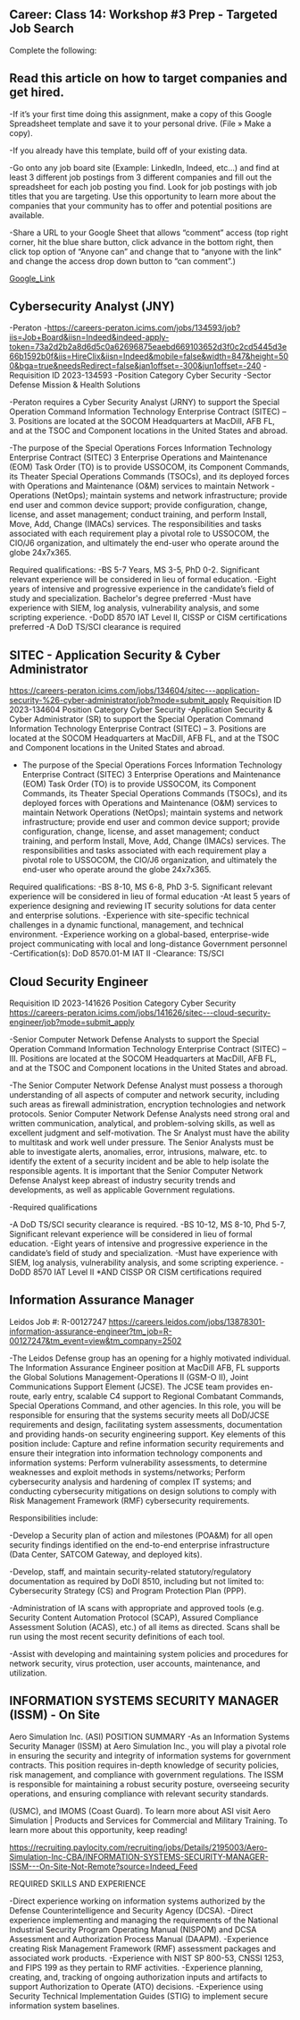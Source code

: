 ## Career: Class 14: Workshop #3 Prep - Targeted Job Search

Complete the following:

## Read this article on how to target companies and get hired.

-If it’s your first time doing this assignment, make a copy of this Google Spreadsheet template and save it to your personal drive. (File » Make a copy).
 
-If you already have this template, build off of your existing data.

-Go onto any job board site (Example: LinkedIn, Indeed, etc…) and find at least 3 different job postings from 3 different companies and fill out the spreadsheet for each job posting you find. Look for job postings with job titles that you are targeting. Use this opportunity to learn more about the companies that your community has to offer and potential positions are available.

-Share a URL to your Google Sheet that allows “comment” access (top right corner, hit the blue share button, click advance in the bottom right, then click top option of “Anyone can” and change that to “anyone with the link” and change the access drop down button to “can comment”.)

[Google_Link](https://docs.google.com/document/d/1HNYNknZOEuogE29UVb5UE7nOJLKuItzOEqKgsNJ8ikc/edit?usp=sharing)


## Cybersecurity Analyst (JNY)

-Peraton 
-https://careers-peraton.icims.com/jobs/134593/job?iis=Job+Board&iisn=Indeed&indeed-apply-token=73a2d2b2a8d6d5c0a62696875eaebd669103652d3f0c2cd5445d3e66b1592b0f&iis=HireClix&iisn=Indeed&mobile=false&width=847&height=500&bga=true&needsRedirect=false&jan1offset=-300&jun1offset=-240 
-Requisition ID 2023-134593
-Position Category Cyber Security
-Sector Defense Mission & Health Solutions

-Peraton requires a Cyber Security Analyst (JRNY) to support the Special Operation Command Information Technology Enterprise Contract (SITEC) – 3. Positions are located at the SOCOM Headquarters at MacDill, AFB FL, and at the TSOC and Component locations in the United States and abroad.
 
-The purpose of the Special Operations Forces Information Technology Enterprise Contract (SITEC) 3 Enterprise Operations and Maintenance (EOM) Task Order (TO) is to provide USSOCOM, its Component Commands, its Theater Special Operations Commands (TSOCs), and its deployed forces with Operations and Maintenance (O&M) services to maintain Network
-Operations (NetOps); maintain systems and network infrastructure; provide end user and  common device support; provide configuration, change, license, and asset management; conduct training, and perform Install, Move, Add, Change (IMACs) services. The responsibilities and tasks associated with each requirement play a pivotal role to USSOCOM, the CIO/J6 organization, and ultimately the end-user who operate around the globe 24x7x365.

Required qualifications:
-BS 5-7 Years, MS 3-5, PhD 0-2.  Significant relevant experience will be considered in lieu of formal education.
-Eight years of intensive and progressive experience in the candidate’s field of study and specialization. Bachelor's degree preferred
-Must have experience with SIEM, log analysis, vulnerability analysis, and some scripting experience.
-DoDD 8570 IAT Level II, CISSP or CISM certifications preferred
-A DoD TS/SCI clearance is required


## SITEC - Application Security & Cyber Administrator
https://careers-peraton.icims.com/jobs/134604/sitec---application-security-%26-cyber-administrator/job?mode=submit_apply
Requisition ID 2023-134604
Position Category Cyber Security
-Application Security & Cyber Administrator (SR) to support the Special Operation Command Information Technology Enterprise Contract (SITEC) – 3. Positions are located at the SOCOM Headquarters at MacDill, AFB FL, and at the TSOC and Component locations in the United States and abroad.
- The purpose of the Special Operations Forces Information Technology Enterprise Contract (SITEC) 3 Enterprise Operations and Maintenance (EOM) Task Order (TO) is to provide USSOCOM, its Component Commands, its Theater Special Operations Commands (TSOCs), and its deployed forces with Operations and Maintenance (O&M) services to maintain Network
Operations (NetOps); maintain systems and network infrastructure; provide end user and common device support; provide configuration, change, license, and asset management; conduct training, and perform Install, Move, Add, Change (IMACs) services. The responsibilities and tasks associated with each requirement play a pivotal role to USSOCOM, the CIO/J6 organization, and ultimately the end-user who operate around the globe 24x7x365.


Required qualifications:
-BS 8-10, MS 6-8, PhD 3-5.  Significant relevant experience will be considered in lieu of formal education
-At least 5 years of experience designing and reviewing IT security solutions for data center and enterprise solutions.
-Experience with site-specific technical challenges in a dynamic functional, management, and technical environment.
-Experience working on a global-based, enterprise-wide project communicating with local and long-distance Government personnel
-Certification(s): DoD 8570.01-M IAT II
-Clearance: TS/SCI


## Cloud Security Engineer

Requisition ID 2023-141626
Position Category Cyber Security
https://careers-peraton.icims.com/jobs/141626/sitec---cloud-security-engineer/job?mode=submit_apply 

-Senior Computer Network Defense Analysts to support the Special Operation Command Information Technology Enterprise Contract (SITEC) – III.  Positions are located at the SOCOM Headquarters at MacDill, AFB FL, and at the TSOC and Component locations in the United States and abroad. 

-The Senior Computer Network Defense Analyst must possess a thorough understanding of all aspects of computer and network security, including such areas as firewall administration, encryption technologies and network protocols. Senior Computer Network Defense Analysts need strong oral and written communication, analytical, and problem-solving skills, as well as excellent judgment and self-motivation. The Sr Analyst must have the ability to multitask and work well under pressure. The Senior Analysts must be able to investigate alerts, anomalies, error, intrusions, malware, etc. to identify the extent of a security incident and be able to help isolate the responsible agents. It is important that the Senior Computer Network Defense Analyst keep abreast of industry security trends and developments, as well as applicable Government regulations.

-Required qualifications

-A DoD TS/SCI security clearance is required. 
-BS 10-12, MS 8-10, Phd 5-7, Significant relevant experience will be considered in lieu of formal education.
-Eight years of intensive and progressive experience in the candidate’s field of study and specialization.
-Must have experience with SIEM, log analysis, vulnerability analysis, and some scripting experience.
-DoDD 8570 IAT Level II *AND CISSP OR CISM certifications required

## Information Assurance Manager
Leidos
Job #: R-00127247
https://careers.leidos.com/jobs/13878301-information-assurance-engineer?tm_job=R-00127247&tm_event=view&tm_company=2502

-The Leidos Defense group has an opening for a highly motivated individual. The Information Assurance Engineer position at MacDill AFB, FL supports the Global Solutions Management-Operations II (GSM-O II), Joint Communications Support Element (JCSE). The JCSE team provides en-route, early entry, scalable C4 support to Regional Combatant Commands, Special Operations Command, and other agencies. In this role, you will be responsible for ensuring that the systems security meets all DoD/JCSE requirements and design, facilitating system assessments, documentation and providing hands-on security engineering support. Key elements of this position include: Capture and refine information security requirements and ensure their integration into information technology components and information systems: Perform vulnerability assessments, to determine weaknesses and exploit methods in systems/networks; Perform cybersecurity analysis and hardening of complex IT systems; and conducting cybersecurity mitigations on design solutions to comply with Risk Management Framework (RMF) cybersecurity requirements.

Responsibilities include:

-Develop a Security plan of action and milestones (POA&M) for all open security findings identified on the end-to-end enterprise infrastructure (Data Center, SATCOM Gateway, and deployed kits).

-Develop, staff, and maintain security-related statutory/regulatory documentation as required by DoDI 8510, including but not limited to: Cybersecurity Strategy (CS) and Program Protection Plan (PPP).

-Administration of IA scans with appropriate and approved tools (e.g. Security Content Automation Protocol (SCAP), Assured Compliance Assessment Solution (ACAS), etc.) of all items as directed. Scans shall be run using the most recent security definitions of each tool.

-Assist with developing and maintaining system policies and procedures for network security, virus protection, user accounts, maintenance, and utilization.
## INFORMATION SYSTEMS SECURITY MANAGER (ISSM) - On Site
Aero Simulation Inc. (ASI) 
POSITION SUMMARY
-As an Information Systems Security Manager (ISSM) at Aero Simulation Inc., you will play a pivotal role in ensuring the security and integrity of information systems for government contracts. This position requires in-depth knowledge of security policies, risk management, and compliance with government regulations. The ISSM is responsible for maintaining a robust security posture, overseeing security operations, and ensuring compliance with relevant security standards.

(USMC), and IMOMS (Coast Guard). To learn more about ASI visit Aero Simulation | Products and Services for Commercial and Military Training. To learn more about this opportunity, keep reading! 

https://recruiting.paylocity.com/recruiting/jobs/Details/2195003/Aero-Simulation-Inc-CBA/INFORMATION-SYSTEMS-SECURITY-MANAGER-ISSM---On-Site-Not-Remote?source=Indeed_Feed

REQUIRED SKILLS AND EXPERIENCE

-Direct experience working on information systems authorized by the Defense Counterintelligence and Security Agency (DCSA).
-Direct experience implementing and managing the requirements of the National Industrial Security Program Operating Manual (NISPOM) and DCSA Assessment and Authorization Process Manual (DAAPM).
-Experience creating Risk Management Framework (RMF) assessment packages and associated work products.
-Experience with NIST SP 800-53, CNSSI 1253, and FIPS 199 as they pertain to RMF activities.
-Experience planning, creating, and, tracking of ongoing authorization inputs and artifacts to support Authorization to Operate (ATO) decisions.
-Experience using Security Technical Implementation Guides (STIG) to implement secure information system baselines.
